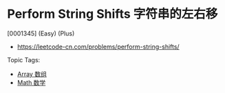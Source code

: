 # Perform String Shifts 字符串的左右移

[0001345] (Easy) (Plus)

- https://leetcode-cn.com/problems/perform-string-shifts/

Topic Tags:

- [Array 数组](https://leetcode-cn.com/tag/array/)
- [Math 数学](https://leetcode-cn.com/tag/math/)
